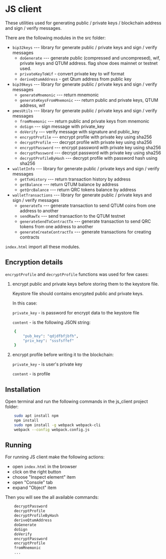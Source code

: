 # JS client

These utilities used for generating public / private keys / blockchain address and sign / verify messages.

There are the following modules in the src folder:

- `bip32keys` --- library for generate public / private keys and sign / verify messages
    - `doGenerate` --- generate public (compressed and uncompresed), wif, private keys and QTUM address. flag show does mainnet or testnet used.
    - `privateKeyToWif` - convert private key to wif format
    - `deriveQtumAddress` - get Qtum address from public key
- `bip39keys` --- library for generate public / private keys and sign / verify messages
    - `generateMnemonic` --- return mnemonic
    - `generateKeysFromMnemonic` --- return public and private keys, QTUM address, wif
- `pmesUtils` --- library for generate public / private keys and sign / verify messages
    - `fromMnemonic` --- return public and private keys from mnemonic
    - `doSign` --- sign message with private_key
    - `doVerify` --- verify message with signature and public_key
    - `encryptProfile` --- encrypt profile with private key using sha256
    - `decryptProfile` --- decrypt profile with private key using sha256
    - `encryptPassword` --- encrypt password with private key using sha256
    - `decryptPassword` --- decrypt password with private key using sha256
    - `decryptProfileByHash` --- decrypt profile with password hash using sha256
- `walletInfo` --- library for generate public / private keys and sign / verify messages
    - `getTxHistory` --- return transaction history by address
    - `getBalance` --- return QTUM balance by address
    - `getQrcBalance` --- return QRC tokens balance by address
- `walletTransactions` --- library for generate public / private keys and sign / verify messages
    - `generateTx` --- generate transaction to send QTUM coins from one address to another
    - `sendRawTx` --- send transaction to the QTUM testnet
    - `generateSendToContractTx` --- generate transaction to send QRC tokens from one address to another
    - `generateCreateContractTx` --- generate transactions for creating contracts

`index.html` import all these modules.

## Encryption details

`encryptProfile` and `decryptProfile` functions was used for few cases:

1. encrypt public and private keys before storing them to the keystore file.

    Keystore file should contains encrypted public and private keys.

    In this case:

    `private_key` - is password for encrypt data to the keystore file

    `content` - is the following JSON string:

```bash
    {
        "pub_key": "qdjdfbfjbfh",
        "priv_key": "sssfsffef"
    }
```

2. encrypt profile before writing it to the blockchain:

    `private_key` - is user's private key

    `content` - is profile

## Installation

Open terminal and run the following commands in the js_client project folder:

```bash
    sudo apt install npm
    npm install
    sudo npm install -g webpack webpack-cli
    webpack --config webpack.config.js
```

## Running

For running JS client make the following actions:

- open `index.html` in the browser
- click on the right button
- choose "Inspect element" item
- open "Console" tab
- expand "Object" item

Then you will see the all available commands:

```bash
    decryptPassword
    decryptProfile
    decryptProfileByHash
    deriveQtumAddress
    doGenerate
    doSign
    doVerify
    encryptPassword
    encryptProfile
    fromMnemonic
    ...
```
